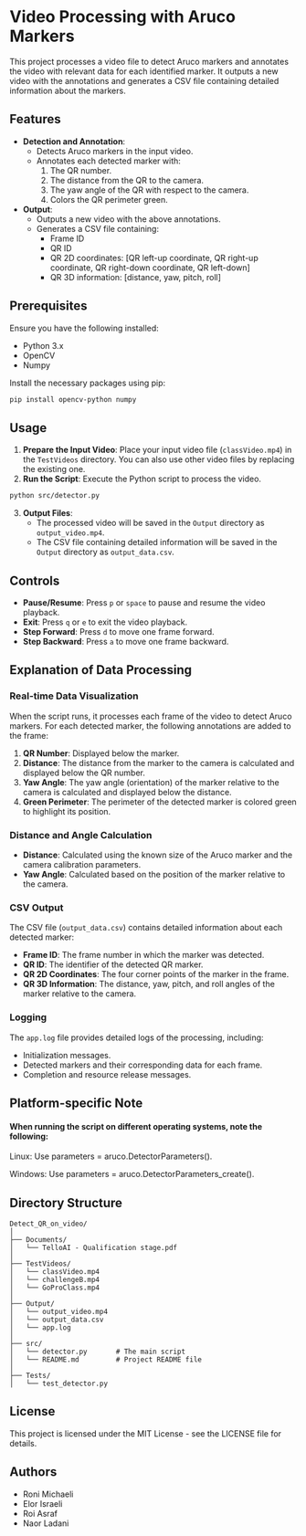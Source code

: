 
# Video Processing with Aruco Markers

This project processes a video file to detect Aruco markers and annotates the video with relevant data for each identified marker. It outputs a new video with the annotations and generates a CSV file containing detailed information about the markers.

## Features

- **Detection and Annotation**:
  - Detects Aruco markers in the input video.
  - Annotates each detected marker with:
    1. The QR number.
    2. The distance from the QR to the camera.
    3. The yaw angle of the QR with respect to the camera.
    4. Colors the QR perimeter green.
- **Output**:
  - Outputs a new video with the above annotations.
  - Generates a CSV file containing:
    - Frame ID
    - QR ID
    - QR 2D coordinates: [QR left-up coordinate, QR right-up coordinate, QR right-down coordinate, QR left-down]
    - QR 3D information: [distance, yaw, pitch, roll]

## Prerequisites

Ensure you have the following installed:

- Python 3.x
- OpenCV
- Numpy

Install the necessary packages using pip:

```sh
pip install opencv-python numpy
```

## Usage

1. **Prepare the Input Video**: Place your input video file (`classVideo.mp4`) in the `TestVideos` directory.
     You can also use other video files by replacing the existing one.
2. **Run the Script**: Execute the Python script to process the video.

```sh
python src/detector.py
```

3. **Output Files**: 
   - The processed video will be saved in the `Output` directory as `output_video.mp4`.
   - The CSV file containing detailed information will be saved in the `Output` directory as `output_data.csv`.

## Controls

- **Pause/Resume**: Press `p` or `space` to pause and resume the video playback.
- **Exit**: Press `q` or `e` to exit the video playback.
- **Step Forward**: Press `d` to move one frame forward.
- **Step Backward**: Press `a` to move one frame backward.

## Explanation of Data Processing

### Real-time Data Visualization

When the script runs, it processes each frame of the video to detect Aruco markers. For each detected marker, the following annotations are added to the frame:

1. **QR Number**: Displayed below the marker.
2. **Distance**: The distance from the marker to the camera is calculated and displayed below the QR number.
3. **Yaw Angle**: The yaw angle (orientation) of the marker relative to the camera is calculated and displayed below the distance.
4. **Green Perimeter**: The perimeter of the detected marker is colored green to highlight its position.

### Distance and Angle Calculation

- **Distance**: Calculated using the known size of the Aruco marker and the camera calibration parameters.
- **Yaw Angle**: Calculated based on the position of the marker relative to the camera.

### CSV Output

The CSV file (`output_data.csv`) contains detailed information about each detected marker:

- **Frame ID**: The frame number in which the marker was detected.
- **QR ID**: The identifier of the detected QR marker.
- **QR 2D Coordinates**: The four corner points of the marker in the frame.
- **QR 3D Information**: The distance, yaw, pitch, and roll angles of the marker relative to the camera.

### Logging

The `app.log` file provides detailed logs of the processing, including:

- Initialization messages.
- Detected markers and their corresponding data for each frame.
- Completion and resource release messages.

## Platform-specific Note
#### When running the script on different operating systems, note the following:

Linux: Use parameters = aruco.DetectorParameters().

Windows: Use parameters = aruco.DetectorParameters_create().

## Directory Structure

```
Detect_QR_on_video/
│
├── Documents/
│   └── TelloAI - Qualification stage.pdf
│
├── TestVideos/
│   └── classVideo.mp4
│   └── challengeB.mp4
│   └── GoProClass.mp4
│
├── Output/   
│   └── output_video.mp4
│   └── output_data.csv
│   └── app.log
│
├── src/
│   └── detector.py       # The main script
│   └── README.md         # Project README file
│
├── Tests/
│   └── test_detector.py
```

## License

This project is licensed under the MIT License - see the LICENSE file for details.

## Authors

- Roni Michaeli 
- Elor Israeli
- Roi Asraf
- Naor Ladani
